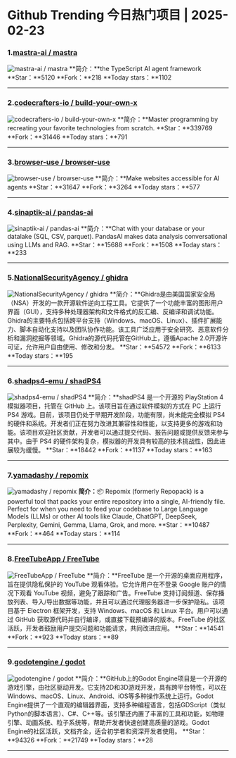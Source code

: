 # Github Trending 今日热门项目 | 2025-02-23
### 1.[mastra-ai / mastra](https://github.com/mastra-ai/mastra)

![mastra-ai / mastra](https://opengraph.githubassets.com/a9e8bc305bfdfe31ea259c33e22716cc328cb529801285fd6f6c5ca2d106b99f/mastra-ai/mastra)
**简介：**the TypeScript AI agent framework
**Star：**5120
**Fork：**218
**Today stars：**1102

---

### 2.[codecrafters-io / build-your-own-x](https://github.com/codecrafters-io/build-your-own-x)

![codecrafters-io / build-your-own-x](https://opengraph.githubassets.com/6cdb4a462d47a9ee4cbd93d354dd6935d6b181a355376025b7b28599be0e0558/codecrafters-io/build-your-own-x)
**简介：**Master programming by recreating your favorite technologies from scratch.
**Star：**339769
**Fork：**31446
**Today stars：**791

---

### 3.[browser-use / browser-use](https://github.com/browser-use/browser-use)

![browser-use / browser-use](https://opengraph.githubassets.com/6e32a9b8edd8a14e1e5c42202473384cbac1fa29e13bd0b26d238ed4c858cc3a/browser-use/browser-use)
**简介：**Make websites accessible for AI agents
**Star：**31647
**Fork：**3264
**Today stars：**577

---

### 4.[sinaptik-ai / pandas-ai](https://github.com/sinaptik-ai/pandas-ai)

![sinaptik-ai / pandas-ai](https://opengraph.githubassets.com/bd46479da03ef51e8d7087b8100311607b9cb1449e12f99b9c150654a183e198/sinaptik-ai/pandas-ai)
**简介：**Chat with your database or your datalake (SQL, CSV, parquet). PandasAI makes data analysis conversational using LLMs and RAG.
**Star：**15688
**Fork：**1508
**Today stars：**233

---

### 5.[NationalSecurityAgency / ghidra](https://github.com/NationalSecurityAgency/ghidra)

![NationalSecurityAgency / ghidra](https://opengraph.githubassets.com/b405ca54d5e9fbaaf0b354340968c2d786e304255bd5f014ab3f14f8156ed639/NationalSecurityAgency/ghidra)
**简介：**Ghidra是由美国国家安全局（NSA）开发的一款开源软件逆向工程工具。它提供了一个功能丰富的图形用户界面（GUI），支持多种处理器架构和文件格式的反汇编、反编译和调试功能。Ghidra的主要特点包括跨平台支持（Windows、macOS、Linux）、插件扩展能力、脚本自动化支持以及团队协作功能。该工具广泛应用于安全研究、恶意软件分析和漏洞挖掘等领域。Ghidra的源代码托管在GitHub上，遵循Apache 2.0开源许可证，允许用户自由使用、修改和分发。
**Star：**54572
**Fork：**6133
**Today stars：**195

---

### 6.[shadps4-emu / shadPS4](https://github.com/shadps4-emu/shadPS4)

![shadps4-emu / shadPS4](https://opengraph.githubassets.com/e42c75ffd8814eb3c1027a96dafaacca889d8dfd66fc6cb27b9328db0748c3ce/shadps4-emu/shadPS4)
**简介：**shadPS4 是一个开源的 PlayStation 4 模拟器项目，托管在 GitHub 上。该项目旨在通过软件模拟的方式在 PC 上运行 PS4 游戏。目前，该项目仍处于早期开发阶段，功能有限，尚未能完全模拟 PS4 的硬件和系统。开发者们正在努力改进其兼容性和性能，以支持更多的游戏和功能。该项目欢迎社区贡献，开发者可以通过提交代码、报告问题或提供反馈来参与其中。由于 PS4 的硬件架构复杂，模拟器的开发具有较高的技术挑战性，因此进展较为缓慢。
**Star：**18442
**Fork：**1137
**Today stars：**163

---

### 7.[yamadashy / repomix](https://github.com/yamadashy/repomix)

![yamadashy / repomix](https://opengraph.githubassets.com/9117b7a0a3a0a58b042a644a3840a07148624e661247e7fbb047c1c8dee78e89/yamadashy/repomix)
**简介：**📦 Repomix (formerly Repopack) is a powerful tool that packs your entire repository into a single, AI-friendly file. Perfect for when you need to feed your codebase to Large Language Models (LLMs) or other AI tools like Claude, ChatGPT, DeepSeek, Perplexity, Gemini, Gemma, Llama, Grok, and more.
**Star：**10487
**Fork：**464
**Today stars：**114

---

### 8.[FreeTubeApp / FreeTube](https://github.com/FreeTubeApp/FreeTube)

![FreeTubeApp / FreeTube](https://opengraph.githubassets.com/fdc3c10eb0a0d1b76979a24cb913bd75d8040d5a375895db72a261b2ad786d7d/FreeTubeApp/FreeTube)
**简介：**FreeTube 是一个开源的桌面应用程序，旨在提供隐私保护的 YouTube 观看体验。它允许用户在不登录 Google 账户的情况下观看 YouTube 视频，避免了跟踪和广告。FreeTube 支持订阅频道、保存播放列表、导入/导出数据等功能，并且可以通过代理服务器进一步保护隐私。该项目基于 Electron 框架开发，支持 Windows、macOS 和 Linux 平台。用户可以通过 GitHub 获取源代码并自行编译，或直接下载预编译的版本。FreeTube 的社区活跃，开发者鼓励用户提交问题和功能请求，共同改进应用。
**Star：**14541
**Fork：**923
**Today stars：**89

---

### 9.[godotengine / godot](https://github.com/godotengine/godot)

![godotengine / godot](https://opengraph.githubassets.com/a619f23d7741754c8b2b49322c013a20c25535f164aa8aff9d1bf8a719edff70/godotengine/godot)
**简介：**GitHub上的Godot Engine项目是一个开源的游戏引擎，由社区驱动开发。它支持2D和3D游戏开发，具有跨平台特性，可以在Windows、macOS、Linux、Android、iOS等多种操作系统上运行。Godot Engine提供了一个直观的编辑器界面，支持多种编程语言，包括GDScript（类似Python的脚本语言）、C#、C++等。该引擎还内置了丰富的工具和功能，如物理引擎、动画系统、粒子系统等，帮助开发者快速创建高质量的游戏。Godot Engine的社区活跃，文档齐全，适合初学者和资深开发者使用。
**Star：**94326
**Fork：**21749
**Today stars：**28

---

